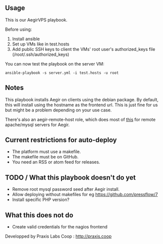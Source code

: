 Usage
-----

This is our AegirVPS playbook.

Before using:

1. Install ansible
2. Set up VMs like in test.hosts
3. Add public SSH keys to client the VMs' root user's authorized\_keys file (/root/.ssh/authorized\_keys)

You can now test the playbook on the server VM:

    ansible-playbook -s server.yml -i test.hosts -u root

Notes
-----

This playbook installs Aegir on clients using the debian package. By default, this will install using the hostname as the frontend url. This is just fine for us but might be a problem depending on your use case.

There's also an aegir-remote-host role, which does most of [this](http://community.aegirproject.org/node/30/) for remote apache/mysql servers for Aegir.

Current restrictions for auto-deploy
------------------------------------

* The platform must use a makefile.
* The makefile must be on GitHub.
* You need an RSS or atom feed for releases.

TODO / What this playbook doesn't do yet
----------------------------------------

* Remove root mysql password seed after Aegir install.
* Allow deploying without makefiles for eg https://github.com/pressflow/7
* Install specific PHP version?

What this does not do
---------------------

* Create valid credentials for the nagios frontend

Developped by Praxis Labs Coop : http://praxis.coop
